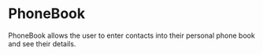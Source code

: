 # PhoneBook
PhoneBook allows the user to enter contacts into their personal phone book and see their details.
